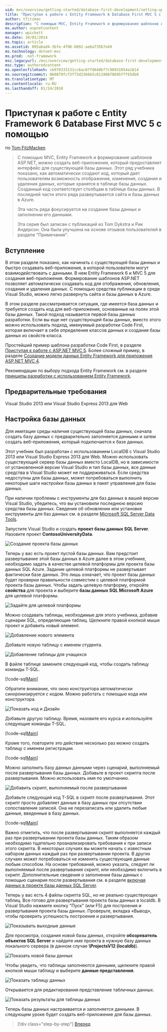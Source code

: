```yaml
---
uid: mvc/overview/getting-started/database-first-development/setting-up-database
title: "Приступая к работе с Entity Framework 6 Database First MVC 5 с помощью | Документы Microsoft"
author: tfitzmac
description: "С помощью MVC, Entity Framework и формирование шаблонов ASP.NET, можно создать веб-приложения, который предоставляет интерфейс для существующей базы данных. Этот учебник seri..."
ms.author: aspnetcontent
manager: wpickett
ms.date: 10/01/2014
ms.topic: article
ms.assetid: 095abad4-3bfe-4f06-b092-ae6a735b7e49
ms.technology: dotnet-mvc
ms.prod: .net-framework
msc.legacyurl: /mvc/overview/getting-started/database-first-development/setting-up-database
msc.type: authoredcontent
ms.openlocfilehash: cb979333131cc6ac87fd640bf7c96931054a1814
ms.sourcegitcommit: 060879fcf3f73d2366b5c811986f8695fff65db8
ms.translationtype: MT
ms.contentlocale: ru-RU
ms.lasthandoff: 01/24/2018
---
```

<a name="getting-started-with-entity-framework-6-database-first-using-mvc-5"></a>Приступая к работе с Entity Framework 6 Database First MVC 5 с помощью
====================
по [Tom FitzMacken](https://github.com/tfitzmac)

> С помощью MVC, Entity Framework и формирование шаблонов ASP.NET, можно создать веб-приложения, который предоставляет интерфейс для существующей базы данных. Этот ряд учебника показано, как автоматически создают код, который дает пользователям возможность отображения, изменения, создания и удаления данных, которые хранятся в таблице базы данных. Созданный код соответствует столбцам в таблице базы данных. В последней части этого ряда развертывается сайта и базы данных в Azure.
> 
> Эта часть ряда фокусируется на создание базы данных и заполнении его данными.
> 
> Эта серия был записан с публикаций из Tom Dykstra и Рик Андерсон. Она была улучшена на основе отзывов пользователей в разделе "Примечания".


## <a name="introduction"></a>Вступление

В этом разделе показано, как начинать с существующей базы данных и быстро создавать веб-приложения, в которой пользователи могут взаимодействовать с данными. В нем Entity Framework 6 и MVC 5 для создания веб-приложения. Формирование шаблонов ASP.NET позволяет автоматически создавать код для отображения, обновления, создания и удаления данных. С помощью средства публикации в среде Visual Studio, можно легко развернуть сайта и базы данных в Azure.

В этом разделе рассматривается ситуация, где имеется база данных и требуется создать код для веб-приложения, основанные на полях этой базы данных. Такой подход называется первой базы данных разработки. Если вы еще нет существующей базы данных, вместо этого можно использовать подход, именуемый разработки Code First, которая включает в себя определения классов данных и создания базы данных из свойств класса.

Простейший пример шаблона разработки Code First, в разделе [Приступая к работе с ASP.NET MVC 5](../introduction/getting-started.md). Более сложный пример, в разделе [Создание модели данных Entity Framework для приложения ASP.NET MVC 4](../getting-started-with-ef-using-mvc/creating-an-entity-framework-data-model-for-an-asp-net-mvc-application.md).

Рекомендации по выбору подхода Entity Framework см. в разделе [принципы разработки с использованием Entity Framework](https://msdn.microsoft.com/library/ms178359.aspx#dbfmfcf).

## <a name="prerequisites"></a>Предварительные требования

Visual Studio 2013 или Visual Studio Express 2013 для Web

## <a name="set-up-the-database"></a>Настройка базы данных

Для имитации среды наличия существующей базы данных, сначала создать базу данных с предварительно заполняется данными и затем создать веб-приложения, который подключается к базе данных.

Этот учебник был разработан с использованием LocalDB с Visual Studio 2013 или Visual Studio Express 2013 для Web. Можно использовать существующий сервер базы данных вместо LocalDB, но в зависимости от установленной версии Visual Studio и тип базы данных, все данные средства в Visual Studio может не поддерживаться. Если средства недоступны для базы данных, может потребоваться выполнить некоторые шаги настройки базы данных в пакет управления для базы данных.

При наличии проблемы с инструменты для баз данных в вашей версии Visual Studio, убедитесь, что вы установили последнюю версию средства базы данных. Сведения об обновлении или установке инструменты для баз данных см. в разделе [Microsoft SQL Server Data Tools](https://msdn.microsoft.com/data/hh297027).

Запустите Visual Studio и создать **проект базы данных SQL Server**. Назовите проект **ContosoUniversityData**.

![Создание проекта базы данных](setting-up-database/_static/image1.png)

Теперь у вас есть проект пустой базы данных. Вам предстоит развертывание этой базы данных в Azure далее в этом учебнике, необходимо задать в качестве целевой платформы для проекта базы данных SQL Azure. Задание целевой платформы не развертывает фактически базе данных. Это лишь означает, что проект базы данных будет проверки правильности совместим с целевой платформой проекта базы данных. Чтобы задать целевую платформу, откройте **свойства** для проекта и выберите **базы данных SQL Microsoft Azure** для целевой платформы.

![Задайте для целевой платформы](setting-up-database/_static/image2.png)

Можно создавать таблицы, необходимые для этого учебника, добавив сценарии SQL, определяющие таблиц. Щелкните правой кнопкой мыши проект и добавить новый элемент.

![Добавление нового элемента](setting-up-database/_static/image3.png)

Добавьте новую таблицу с именем студента.

![Добавление таблицы для учащихся](setting-up-database/_static/image4.png)

В файле таблице замените следующий код, чтобы создать таблицу команды T-SQL.

[!code-sql[Main](setting-up-database/samples/sample1.sql)]

Обратите внимание, что окно конструктора автоматически синхронизируется с кодом. Можно работать с помощью кода или конструктора.

![Показать код и Дизайн](setting-up-database/_static/image5.png)

Добавьте другую таблицу. Время, назовите его курса и используйте следующие команды T-SQL.

[!code-sql[Main](setting-up-database/samples/sample2.sql)]

Кроме того, повторите это действие несколько раз можно создать таблицу с именем регистрации.

[!code-sql[Main](setting-up-database/samples/sample3.sql)]

Можно заполнить базу данных данными через сценарий, выполняемый после развертывания базы данных. Добавьте в проект скрипта после развертывания. Можно использовать имя по умолчанию.

![Добавить скрипт, выполняемый после развертывания](setting-up-database/_static/image6.png)

Добавьте следующий код T-SQL в скрипт после развертывания. Этот скрипт просто добавляет данные в базу данных при отсутствии сопоставления записей. Она не перезаписать или удалить любые данные, введенные в базу данных.

[!code-sql[Main](setting-up-database/samples/sample4.sql)]

Важно отметить, что после развертывания скрипт выполняется каждый раз при развертывании проекта базы данных. Таким образом необходимо тщательно проанализировать требования к при записи этого скрипта. В некоторых случаях вы можете начать с известным набором данных каждый раз при развертывании проекта. В других случаях может потребоваться не изменять существующие данные любым способом. На основе требований, можно указать, следует ли выполняемый после развертывания скрипт, или необходимо включить в скрипт. Дополнительные сведения о заполнении базы данных с помощью сценария после развертывания см. в разделе [включая данных в проекте базы данных SQL Server](https://blogs.msdn.com/b/ssdt/archive/2012/02/02/including-data-in-an-sql-server-database-project.aspx).

Теперь у вас есть 4 файлы скрипта SQL, но не реально существующих таблиц. Все готово для развертывания проекта базы данных в localdb. В Visual Studio нажмите кнопку "Пуск" (или F5) для построения и развертывания проекта базы данных. Проверьте, вкладка «Вывод», чтобы проверить успешность построения и развертывания.

![Показывать выходные данные](setting-up-database/_static/image7.png)

Для просмотра, создания новой базы данных, откройте **обозреватель объектов SQL Server** и найдите имя проекта в нужную базу данных локального сервера (в данном случае **\ProjectsV12 (localdb)**).

![Показать новой базы данных](setting-up-database/_static/image8.png)

Чтобы увидеть, что таблицы заполняются данными, щелкните правой кнопкой мыши таблицу и выберите **данные представления**.

![Показать таблицу данных](setting-up-database/_static/image9.png)

Открывается для редактирования представление табличных данных.

![Показать результаты для таблицы данных](setting-up-database/_static/image10.png)

Теперь базы данных настраивается и заполняется данными. В следующем уроке будет создать веб-приложение для базы данных.

>[!div class="step-by-step"]
[Вперед](creating-the-web-application.md)
